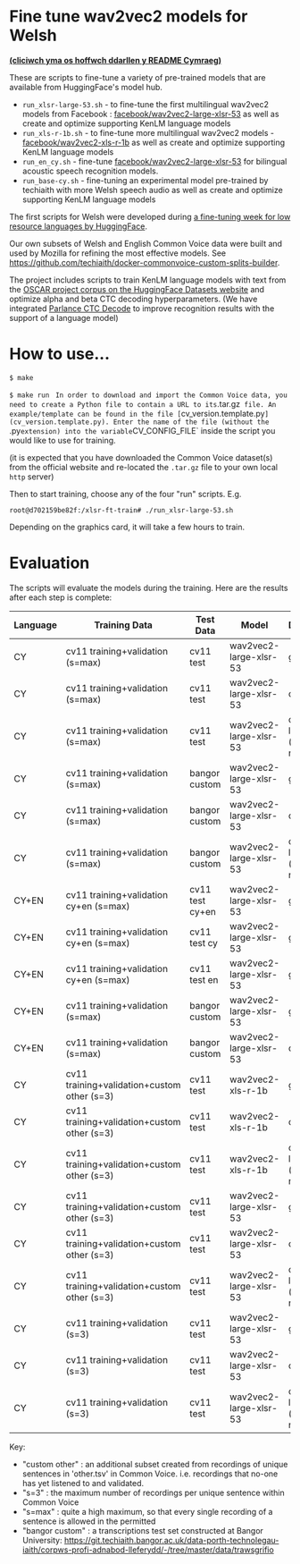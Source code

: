 # Fine tune wav2vec2 models for Welsh

[**(cliciwch yma os hoffwch ddarllen y README Cymraeg)**](README.md)

These are scripts to fine-tune a variety of pre-trained models that are available from HuggingFace's model hub.

 - `run_xlsr-large-53.sh` - to fine-tune the first multilingual wav2vec2 models from Facebook : [facebook/wav2vec2-large-xlsr-53](https://huggingface.co/facebook/wav2vec2-large-xlsr-53) as well as create and optimize supporting KenLM language models
 - `run_xls-r-1b.sh` - to fine-tune more multilingual wav2vec2 models - [facebook/wav2vec2-xls-r-1b](https://huggingface.co/facebook/wav2vec2-xls-r-1b) as well as create and optimize supporting KenLM language models
 - `run_en_cy.sh` - fine-tune  [facebook/wav2vec2-large-xlsr-53](https://huggingface.co/facebook/wav2vec2-large-xlsr-53) for bilingual acoustic speech recognition models.
 - `run_base-cy.sh` - fine-tuning an experimental model pre-trained by techiaith with more Welsh speech audio as well as create and optimize supporting KenLM language models
  
The first scripts for Welsh were developed during [a fine-tuning week for low resource languages by HuggingFace](https://discuss.huggingface.co/t/open-to-the-community-xlsr-wav2vec2-fine-tuning-week-for-low-resource-languages/4467).

Our own subsets of Welsh and English Common Voice data were built and used by Mozilla for refining the most effective models. See https://github.com/techiaith/docker-commonvoice-custom-splits-builder.

The project includes scripts to train KenLM language models with text from the [OSCAR project corpus on the HuggingFace Datasets website](https://huggingface.co/datasets/oscar) and optimize alpha and beta CTC decoding hyperparameters. (We have integrated [Parlance CTC Decode](https://github.com/parlance/ctcdecode) to improve recognition results with the support of a language model)


# How to use...

`$ make`

`$ make run `
`
In order to download and import the Common Voice data, you need to create a Python file to contain a URL to its `.tar.gz` file. An example/template can be found in the file [`cv_version.template.py`](cv_version.template.py). Enter the name of the file (without the `.py` extension) into the variable `CV_CONFIG_FILE` inside the script you would like to use for training.

(it is expected that you have downloaded the Common Voice dataset(s) from the official website and re-located the `.tar.gz` file to your own local `http` server)

Then to start training, choose any of the four "run" scripts. E.g.

`root@d702159be82f:/xlsr-ft-train# ./run_xlsr-large-53.sh`

Depending on the graphics card, it will take a few hours to train.


# Evaluation

The scripts will evaluate the models during the training. Here are the results after each step is complete:

|Language | Training Data | Test Data | Model | Decode | WER | CER |
|---|---|---|---|---|---|---|
| CY |cv11 training+validation (s=max) | cv11 test | wav2vec2-large-xlsr-53 | greedy | **6.04%** | **1.88%** |
| CY |cv11 training+validation (s=max) | cv11 test | wav2vec2-large-xlsr-53 | ctc | **6.01%** | **1.88%** |
| CY |cv11 training+validation (s=max) | cv11 test | wav2vec2-large-xlsr-53 | ctc with lm (kenlm, n=5) | **4.05%** | **1.49%** |
| CY |cv11 training+validation (s=max) | bangor custom | wav2vec2-large-xlsr-53 | greedy | 37.46% | 14.11% |
| CY |cv11 training+validation (s=max) | bangor custom | wav2vec2-large-xlsr-53 | ctc | 37.18% | 14.08% |
| CY |cv11 training+validation (s=max) | bangor custom | wav2vec2-large-xlsr-53 | ctc with lm (kenlm, n=5) | 31.51% | 14.84% |
| CY+EN |cv11 training+validation cy+en (s=max) | cv11 test cy+en | wav2vec2-large-xlsr-53 | greedy | 17.07% | 7.32% |
| CY+EN |cv11 training+validation cy+en (s=max) | cv11 test cy| wav2vec2-large-xlsr-53 | greedy | 7.13% | 2.2% |
| CY+EN |cv11 training+validation cy+en (s=max) | cv11 test en| wav2vec2-large-xlsr-53 | greedy | 27.54% | 11.6% |
| CY+EN |cv11 training+validation (s=max) | bangor custom | wav2vec2-large-xlsr-53 | greedy | 40.76% | 15.42% |
| CY+EN |cv11 training+validation (s=max) | bangor custom | wav2vec2-large-xlsr-53 | ctc | 40.47.18% | 15.34% |
| CY |cv11 training+validation+custom other (s=3) | cv11 test | wav2vec2-xls-r-1b | greedy | 15.82% | 4.53% |
| CY |cv11 training+validation+custom other (s=3) | cv11 test | wav2vec2-xls-r-1b | ctc | 15.72% | 4.50% |
| CY |cv11 training+validation+custom other (s=3) | cv11 test | wav2vec2-xls-r-1b | ctc with lm (kenlm, n=5) | 10.17% | 3.42% |
| CY |cv11 training+validation+custom other (s=3) | cv11 test | wav2vec2-large-xlsr-53 | greedy | 16.73% | 4.63% |
| CY |cv11 training+validation+custom other (s=3) | cv11 test | wav2vec2-large-xlsr-53 | ctc | 16.62% | 4.61% |
| CY |cv11 training+validation+custom other (s=3) | cv11 test | wav2vec2-large-xlsr-53 | ctc with lm (kenlm, n=5) | 10.45% | 3.42% |
| CY |cv11 training+validation (s=3) | cv11 test | wav2vec2-large-xlsr-53 | greedy | 17.42% | 4.83% |
| CY |cv11 training+validation (s=3) | cv11 test | wav2vec2-large-xlsr-53 | ctc | 17.29% | 4.80% |
| CY |cv11 training+validation (s=3) | cv11 test | wav2vec2-large-xlsr-53 | ctc with lm (kenlm, n=5) | 10.82% | 3.58% |

Key:

- "custom other" : an additional subset created from recordings of unique sentences in 'other.tsv' in Common Voice. i.e. recordings that no-one has yet listened to and validated. 
- "s=3" : the maximum number of recordings per unique sentence within Common Voice
- "s=max" : quite a high maximum, so that every single recording of a sentence is allowed in the permitted
- "bangor custom" : a transcriptions test set constructed at Bangor University: https://git.techiaith.bangor.ac.uk/data-porth-technolegau-iaith/corpws-profi-adnabod-lleferydd/-/tree/master/data/trawsgrifio
